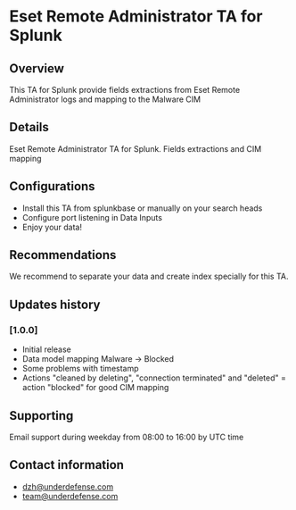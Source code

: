 # Eset Remote Administrator TA for Splunk

## Overview
This TA for Splunk provide fields extractions from Eset Remote Administrator logs and mapping to the Malware CIM


## Details
Eset Remote Administrator TA for Splunk. Fields extractions and CIM mapping

## Configurations
- Install this TA from splunkbase or manually on your search heads
- Configure port listening in Data Inputs
- Enjoy your data!

## Recommendations
We recommend to separate your data and create index specially for this TA.

## Updates history
### [1.0.0]

- Initial release
- Data model mapping Malware -> Blocked
- Some problems with timestamp
- Actions "cleaned by deleting", "connection terminated" and "deleted" = action "blocked" for good CIM mapping

## Supporting
Email support during weekday from 08:00 to 16:00 by UTC time
## Contact information
- dzh@underdefense.com
- team@underdefense.com
